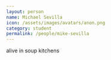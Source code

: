 ```yaml
---
layout: person
name: Michael Sevilla
icon: /assets/images/avatars/anon.png
category: student
permalink: /people/mike-sevilla
---
```


alive in soup kitchens
